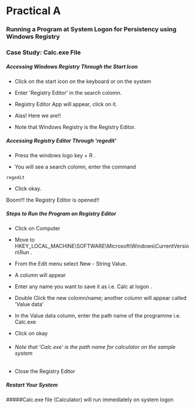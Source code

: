 # Practical A

### Running a Program at System Logon for Persistency using Windows Registry

### Case Study: Calc.exe File 

##### Accessing Windows Registry Through the Start Icon

- Click on the start icon on the keyboard or on the system

- Enter 'Registry Editor' in the search colomn.

- Registry Editor App will appear, click on it.

- Alas! Here we are!!

- Note that Windows Registry is the Registry Editor.



##### Accessing Registry Editor Through 'regedit'
- Press the windows logo key + R .

- You will see a search colomn, enter the command 
```
regedit

```
- Click okay.




Boom!!! the Registry Editor is opened!!



##### Steps to Run the Program on Registry Editor
- Click on Computer
- Move to HKEY_LOCAL_MACHINE\SOFTWARE\Microsoft\Windows\CurrentVersion\Run .
- From the Edit menu select New - String Value.
- A column will appear 
- Enter any name you want to save it as i.e. Calc at logon .
- Double Click the new colomn/name; another column will appear called 'Value data'
- In the Value data column, enter the path name of the programme i.e. Calc.exe
- Click on okay

- ###### Note that 'Calc.exe' is the path name for calculator on the sample system

- Close the Registry Editor

##### Restart Your System

#####Calc.exe file (Calculator) will run immediately on system logon


